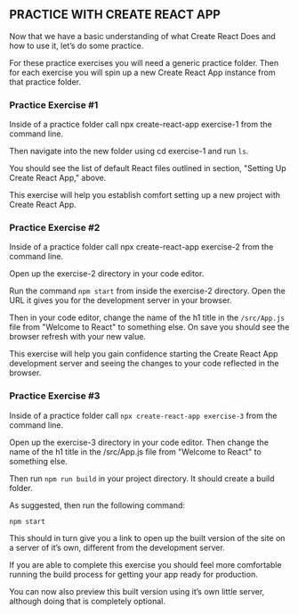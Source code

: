 ## PRACTICE WITH CREATE REACT APP

Now that we have a basic understanding of what Create React Does and how to use it, let’s do some practice.

For these practice exercises you will need a generic practice folder. Then for each exercise you will spin up a new Create React App instance from that practice folder.

### Practice Exercise #1

Inside of a practice folder call npx create-react-app exercise-1 from the command line.

Then navigate into the new folder using cd exercise-1 and run `ls`.

You should see the list of default React files outlined in section, "Setting Up Create React App," above.

This exercise will help you establish comfort setting up a new project with Create React App.

### Practice Exercise #2

Inside of a practice folder call npx create-react-app exercise-2 from the command line.

Open up the exercise-2 directory in your code editor.

Run the command `npm start` from inside the exercise-2 directory. Open the URL it gives you for the development server in your browser.

Then in your code editor, change the name of the h1 title in the `/src/App.js` file from "Welcome to React" to something else. On save you should see the browser refresh with your new value.

This exercise will help you gain confidence starting the Create React App development server and seeing the changes to your code reflected in the browser.

### Practice Exercise #3

Inside of a practice folder call `npx create-react-app exercise-3` from the command line.

Open up the exercise-3 directory in your code editor. Then change the name of the h1 title in the /src/App.js file from "Welcome to React" to something else.

Then run `npm run build` in your project directory. It should create a build folder.

As suggested, then run the following command:

```shell
npm start
```

This should in turn give you a link to open up the built version of the site on a server of it’s own, different from the development server.

If you are able to complete this exercise you should feel more comfortable running the build process for getting your app ready for production.

You can now also preview this built version using it’s own little server, although doing that is completely optional.
